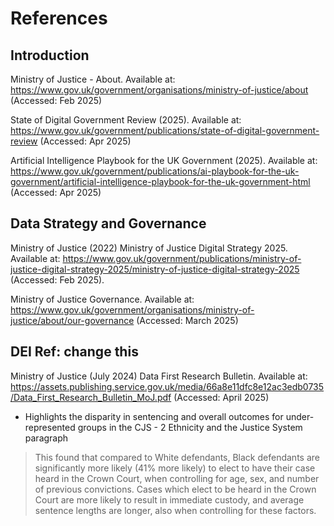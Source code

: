 # References

## Introduction 
Ministry of Justice - About. Available at: https://www.gov.uk/government/organisations/ministry-of-justice/about (Accessed: Feb 2025)

State of Digital Government Review (2025). Available at: https://www.gov.uk/government/publications/state-of-digital-government-review (Accessed: Apr 2025)

Artificial Intelligence Playbook for the UK Government (2025). Available at: https://www.gov.uk/government/publications/ai-playbook-for-the-uk-government/artificial-intelligence-playbook-for-the-uk-government-html (Accessed: Apr 2025)

## Data Strategy and Governance
Ministry of Justice (2022) Ministry of Justice Digital Strategy 2025. Available at: https://www.gov.uk/government/publications/ministry-of-justice-digital-strategy-2025/ministry-of-justice-digital-strategy-2025 (Accessed: Feb 2025).

Ministry of Justice Governance. Available at: https://www.gov.uk/government/organisations/ministry-of-justice/about/our-governance (Accessed: March 2025)

## DEI Ref: change this
Ministry of Justice (July 2024) Data First Research Bulletin. Available at: https://assets.publishing.service.gov.uk/media/66a8e11dfc8e12ac3edb0735/Data_First_Research_Bulletin_MoJ.pdf (Accessed: April 2025)

 * Highlights the disparity in sentencing and overall outcomes for under-represented groups in the CJS - 2 Ethnicity and the Justice System paragraph

> This found that compared to White defendants, Black defendants are significantly more likely (41% more likely) to elect to have their case heard in the Crown Court, when controlling for age, sex, and number of previous convictions.
> Cases which elect to be heard in the Crown Court are more likely to result in immediate custody, and average sentence lengths are longer, also when controlling for these factors.

 
